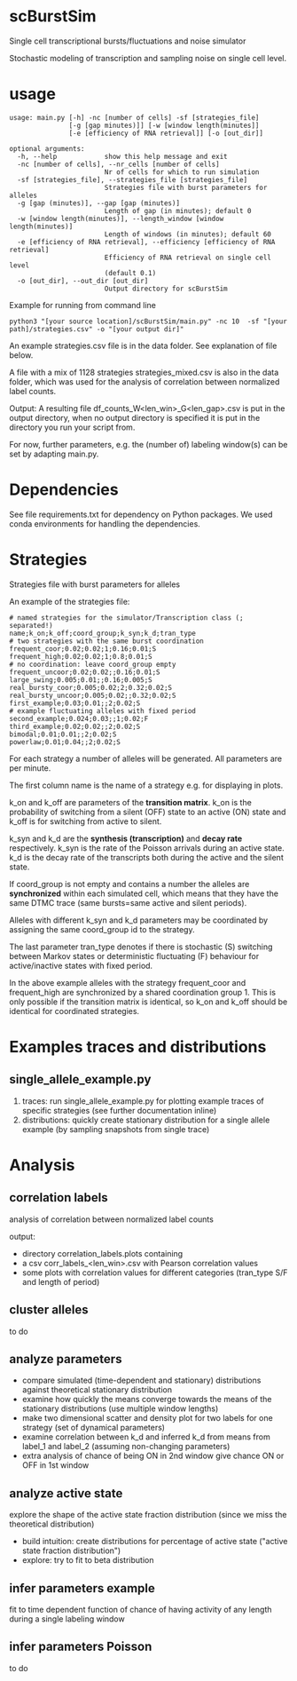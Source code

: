 # scBurstSim
Single cell transcriptional bursts/fluctuations and noise simulator

Stochastic modeling of transcription and sampling noise on single cell level. 

# usage 

``` 
usage: main.py [-h] -nc [number of cells] -sf [strategies_file]
               [-g [gap minutes)]] [-w [window length(minutes]]
               [-e [efficiency of RNA retrieval]] [-o [out_dir]]

optional arguments:
  -h, --help            show this help message and exit
  -nc [number of cells], --nr_cells [number of cells]
                        Nr of cells for which to run simulation
  -sf [strategies_file], --strategies_file [strategies_file]
                        Strategies file with burst parameters for alleles
  -g [gap (minutes)], --gap [gap (minutes)]
                        Length of gap (in minutes); default 0
  -w [window length(minutes)], --length_window [window length(minutes)]
                        Length of windows (in minutes); default 60
  -e [efficiency of RNA retrieval], --efficiency [efficiency of RNA retrieval]
                        Efficiency of RNA retrieval on single cell level
                        (default 0.1)
  -o [out_dir], --out_dir [out_dir]
                        Output directory for scBurstSim
```

Example for running from command line
```
python3 "[your source location]/scBurstSim/main.py" -nc 10  -sf "[your path]/strategies.csv" -o "[your output dir]"
```
An example strategies.csv file is in the data folder. See explanation of file below.

A file with a mix of 1128 strategies strategies_mixed.csv is also in the data folder, 
which was used for the analysis of correlation between normalized label counts. 

Output: A resulting file df_counts_W<len_win>_G<len_gap>.csv is put in the output directory, when
no output directory is specified it is put in the directory you run your 
script from.

For now, further parameters, e.g. the (number of) labeling window(s) can be set by adapting main.py.

# Dependencies 

See file requirements.txt for dependency on Python packages.
We used conda environments for handling the dependencies. 

# Strategies

Strategies file with burst parameters for alleles

An example of the strategies file:

```                        
# named strategies for the simulator/Transcription class (; separated!)
name;k_on;k_off;coord_group;k_syn;k_d;tran_type
# two strategies with the same burst coordination
frequent_coor;0.02;0.02;1;0.16;0.01;S
frequent_high;0.02;0.02;1;0.8;0.01;S
# no coordination: leave coord_group empty
frequent_uncoor;0.02;0.02;;0.16;0.01;S
large_swing;0.005;0.01;;0.16;0.005;S
real_bursty_coor;0.005;0.02;2;0.32;0.02;S
real_bursty_uncoor;0.005;0.02;;0.32;0.02;S
first_example;0.03;0.01;;2;0.02;S
# example fluctuating alleles with fixed period
second_example;0.024;0.03;;1;0.02;F
third_example;0.02;0.02;;2;0.02;S
bimodal;0.01;0.01;;2;0.02;S
powerlaw;0.01;0.04;;2;0.02;S
```
For each strategy a number of alleles will be generated. 
All parameters are per minute.

The first column name is the name of a strategy e.g. for displaying in plots.

k_on and k_off are parameters of the **transition matrix**. k_on is the probability of
switching from a silent (OFF) state to an active (ON) state and k_off is for
switching from active to silent.

k_syn and k_d are the **synthesis (transcription)** and **decay rate** respectively.
k_syn is the rate of the Poisson arrivals during an active state. 
k_d is the decay rate of the transcripts both during the active and the silent state.

If coord_group is not empty and contains a number the alleles are
**synchronized** within each simulated cell, which means that they have the same DTMC
trace (same bursts=same active and silent periods).

Alleles with different k_syn and k_d parameters may be coordinated 
by assigning the same coord_group id to the strategy.   

The last parameter tran_type denotes if there is 
stochastic (S) switching between Markov states 
or deterministic fluctuating (F) behaviour for active/inactive states with fixed period. 

In the above example alleles with the strategy 
frequent_coor and frequent_high are synchronized by a shared coordination group 1.
This is only possible if the transition matrix is identical, so k_on and k_off 
should be identical for coordinated strategies.  


# Examples traces and distributions

## single_allele_example.py 
1. traces: run single_allele_example.py for plotting example traces of specific strategies (see further documentation inline)
2. distributions: quickly create stationary distribution for a single allele example (by sampling snapshots from single trace)

# Analysis

## correlation labels ## 
analysis of correlation between normalized label counts

output: 
- directory correlation_labels.plots containing
- a csv corr_labels_<len_win>.csv with Pearson correlation values
- some plots with correlation values for different categories (tran_type S/F and length of period)


## cluster alleles ##
to do

## analyze parameters

- compare simulated (time-dependent and stationary) distributions 
against theoretical stationary distribution
- examine how quickly the means converge towards the means of the stationary distributions 
(use multiple window lengths)
- make two dimensional scatter and density plot for two labels 
for one strategy (set of dynamical parameters)
- examine correlation between k_d and inferred k_d from means 
from label_1 and label_2 (assuming non-changing parameters)
- extra analysis of chance of being ON in 2nd window give chance ON or OFF in 1st window

## analyze active state
explore the shape of the active state fraction distribution 
(since we miss the theoretical distribution)
- build intuition: create distributions for percentage of active state ("active state fraction distribution")
- explore: try to fit to beta distribution

## infer parameters example
fit to time dependent function of chance of having activity of any length 
during a single labeling window

## infer parameters Poisson
to do


